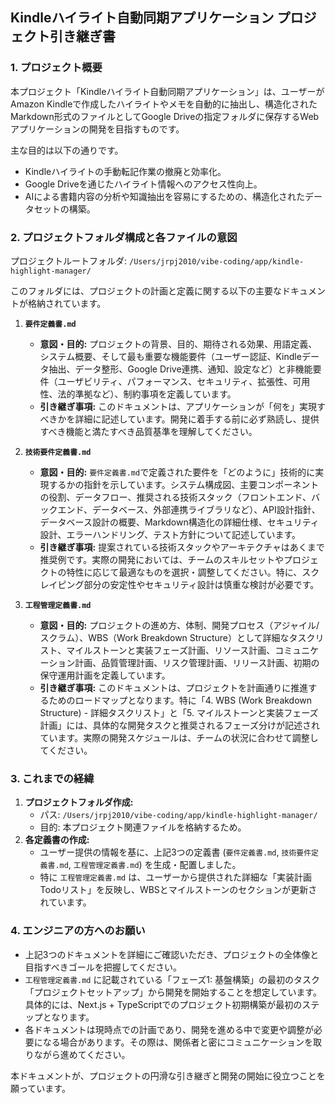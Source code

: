 ## Kindleハイライト自動同期アプリケーション プロジェクト引き継ぎ書

### 1. プロジェクト概要

本プロジェクト「Kindleハイライト自動同期アプリケーション」は、ユーザーがAmazon Kindleで作成したハイライトやメモを自動的に抽出し、構造化されたMarkdown形式のファイルとしてGoogle Driveの指定フォルダに保存するWebアプリケーションの開発を目指すものです。

主な目的は以下の通りです。
*   Kindleハイライトの手動転記作業の撤廃と効率化。
*   Google Driveを通じたハイライト情報へのアクセス性向上。
*   AIによる書籍内容の分析や知識抽出を容易にするための、構造化されたデータセットの構築。

### 2. プロジェクトフォルダ構成と各ファイルの意図

プロジェクトルートフォルダ: `/Users/jrpj2010/vibe-coding/app/kindle-highlight-manager/`

このフォルダには、プロジェクトの計画と定義に関する以下の主要なドキュメントが格納されています。

1.  **`要件定義書.md`**
    *   **意図・目的:** プロジェクトの背景、目的、期待される効果、用語定義、システム概要、そして最も重要な機能要件（ユーザー認証、Kindleデータ抽出、データ整形、Google Drive連携、通知、設定など）と非機能要件（ユーザビリティ、パフォーマンス、セキュリティ、拡張性、可用性、法的準拠など）、制約事項を定義しています。
    *   **引き継ぎ事項:** このドキュメントは、アプリケーションが「何を」実現すべきかを詳細に記述しています。開発に着手する前に必ず熟読し、提供すべき機能と満たすべき品質基準を理解してください。

2.  **`技術要件定義書.md`**
    *   **意図・目的:** `要件定義書.md`で定義された要件を「どのように」技術的に実現するかの指針を示しています。システム構成図、主要コンポーネントの役割、データフロー、推奨される技術スタック（フロントエンド、バックエンド、データベース、外部連携ライブラリなど）、API設計指針、データベース設計の概要、Markdown構造化の詳細仕様、セキュリティ設計、エラーハンドリング、テスト方針について記述しています。
    *   **引き継ぎ事項:** 提案されている技術スタックやアーキテクチャはあくまで推奨例です。実際の開発においては、チームのスキルセットやプロジェクトの特性に応じて最適なものを選択・調整してください。特に、スクレイピング部分の安定性やセキュリティ設計は慎重な検討が必要です。

3.  **`工程管理定義書.md`**
    *   **意図・目的:** プロジェクトの進め方、体制、開発プロセス（アジャイル/スクラム）、WBS（Work Breakdown Structure）として詳細なタスクリスト、マイルストーンと実装フェーズ計画、リソース計画、コミュニケーション計画、品質管理計画、リスク管理計画、リリース計画、初期の保守運用計画を定義しています。
    *   **引き継ぎ事項:** このドキュメントは、プロジェクトを計画通りに推進するためのロードマップとなります。特に「4. WBS (Work Breakdown Structure) - 詳細タスクリスト」と「5. マイルストーンと実装フェーズ計画」には、具体的な開発タスクと推奨されるフェーズ分けが記述されています。実際の開発スケジュールは、チームの状況に合わせて調整してください。

### 3. これまでの経緯

1.  **プロジェクトフォルダ作成:**
    *   パス: `/Users/jrpj2010/vibe-coding/app/kindle-highlight-manager/`
    *   目的: 本プロジェクト関連ファイルを格納するため。
2.  **各定義書の作成:**
    *   ユーザー提供の情報を基に、上記3つの定義書 (`要件定義書.md`, `技術要件定義書.md`, `工程管理定義書.md`) を生成・配置しました。
    *   特に `工程管理定義書.md` は、ユーザーから提供された詳細な「実装計画Todoリスト」を反映し、WBSとマイルストーンのセクションが更新されています。

### 4. エンジニアの方へのお願い

*   上記3つのドキュメントを詳細にご確認いただき、プロジェクトの全体像と目指すべきゴールを把握してください。
*   `工程管理定義書.md` に記載されている「フェーズ1: 基盤構築」の最初のタスク「プロジェクトセットアップ」から開発を開始することを想定しています。具体的には、Next.js + TypeScriptでのプロジェクト初期構築が最初のステップとなります。
*   各ドキュメントは現時点での計画であり、開発を進める中で変更や調整が必要になる場合があります。その際は、関係者と密にコミュニケーションを取りながら進めてください。

本ドキュメントが、プロジェクトの円滑な引き継ぎと開発の開始に役立つことを願っています。 